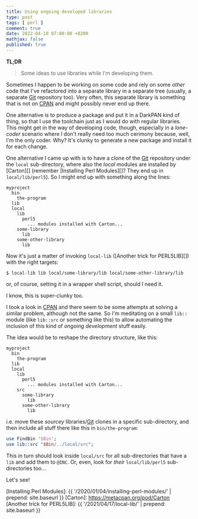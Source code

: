 ```yaml
---
title: Using ongoing developed libraries
type: post
tags: [ perl ]
comment: true
date: 2022-04-10 07:00:00 +0200
mathjax: false
published: true
---
```


**TL;DR**

> Some ideas to use libraries while I'm developing them.

Sometimes I happen to be working on some code and rely on some *other*
code that I've refactored into a separate library in a separate tree
(usually, a separate [Git][] repository too). Very often, this separate
library is something that is not on [CPAN][] and might possibly never
end up there.

One alternative is to produce a package and put it in a DarkPAN kind of
thing, so that I use the toolchain just as I would do with regular
libraries. This might get in the way of developing code, though,
especially in a *lone-coder* scenario where I don't really need too much
cerimony because, well, I'm the only coder. Why? It's clunky to generate
a new package and install it for each change.

One alternative I came up with is to have a clone of the [Git][]
repository under the `local` sub-directory, where also the *local*
modules are installed by [Carton][] (remember [Installing Perl
Modules][]? They end up in `local/lib/perl5`). So I might end up with
something along the lines:

```
myproject
  bin
    the-program
  lib
  local
    lib
      perl5
        ... modules installed with Carton...
    some-library
      lib
    some-other-library
      lib
```

Now it's just a matter of invoking `local-lib` ([Another trick for
PERL5LIB][]) with the right targets:

```shell
$ local-lib lib local/some-library/lib local/some-other-library/lib
```

or, of course, setting it in a wrapper shell script, should I need it.

I know, this is super-clunky too.

I took a look in [CPAN][] and there seem to be some attempts at solving
a similar problem, although not the same. So I'm meditating on a small
`lib::` module (like `lib::src` or something like this) to allow
automating the inclusion of this kind of *ongoing development* stuff
easily.

The idea would be to reshape the directory structure, like this:

```
myproject
  bin
    the-program
  lib
  local
    lib
      perl5
        ... modules installed with Carton...
    src
      some-library
        lib
      some-other-library
        lib
```

i.e. move these *sourcey* libraries/[Git][] clones in a specific
sub-directory, and then include all stuff there like this in
`bin/the-program`:

```perl
use FindBin '$Bin';
use lib::src "$Bin/../local/src";
```

This in turn should look inside `local/src` for all sub-directories that
have a `lib` and add them to `@INC`. Or, even, look for *their*
`local/lib/perl5` sub-directories too...

Let's see!

[Perl]: https://www.perl.org/
[Git]: https://www.git-scm.com/
[CPAN]: https://metacpan.org/
[Installing Perl Modules]: {{ '/2020/01/04/installing-perl-modules/' | prepend: site.baseurl }}
[Carton]: https://metacpan.org/pod/Carton
[Another trick for PERL5LIB]: {{ '/2021/04/17/local-lib/' | prepend: site.baseurl }}
